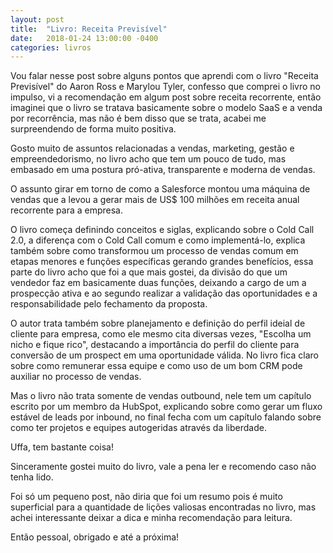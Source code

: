 ```yaml
---
layout: post
title:  "Livro: Receita Previsível"
date:   2018-01-24 13:00:00 -0400
categories: livros
---
```


Vou falar nesse post sobre alguns pontos que aprendi com o livro "Receita Previsível" do Aaron Ross e Marylou Tyler, confesso que comprei o livro no impulso, vi a recomendação em algum post sobre receita recorrente, então imaginei que o livro se tratava basicamente sobre o modelo SaaS e a venda por recorrência, mas não é bem disso que se trata, acabei me surpreendendo de forma muito positiva.

Gosto muito de assuntos relacionadas a vendas, marketing, gestão e empreendedorismo, no livro acho que tem um pouco de tudo, mas embasado em uma postura pró-ativa, transparente e moderna de vendas.

O assunto girar em torno de como a Salesforce montou uma máquina de vendas que a levou a gerar mais de US$ 100 milhões em receita anual recorrente para a empresa.

O livro começa definindo conceitos e siglas, explicando sobre o Cold Call 2.0, a diferença com o Cold Call comum e como implementá-lo, explica também sobre como transformou um processo de vendas comum em etapas menores e funções específicas gerando grandes benefícios, essa parte do livro acho que foi a que mais gostei, da divisão do que um vendedor faz em basicamente duas funções, deixando a cargo de um a prospecção ativa e ao segundo realizar a validação das oportunidades e a responsabilidade pelo fechamento da proposta.

O autor trata também sobre planejamento e definição do perfil ideial de cliente para empresa, como ele mesmo cita diversas vezes, "Escolha um nicho e fique rico", destacando a importância do perfil do cliente para conversão de um prospect em uma oportunidade válida. No livro fica claro sobre como remunerar essa equipe e como uso de um bom CRM pode auxiliar no processo de vendas.

Mas o livro não trata somente de vendas outbound, nele tem um capítulo escrito por um membro da HubSpot, explicando sobre como gerar um fluxo estável de leads por inbound, no final fecha com um capítulo falando sobre como ter projetos e equipes autogeridas através da liberdade. 

Uffa, tem bastante coisa!

Sinceramente gostei muito do livro, vale a pena ler e recomendo caso não tenha lido.

Foi só um pequeno post, não diria que foi um resumo pois é muito superficial para a quantidade de lições valiosas encontradas no livro, mas achei interessante deixar a dica e minha recomendação para leitura.

Então pessoal, obrigado e até a próxima!
